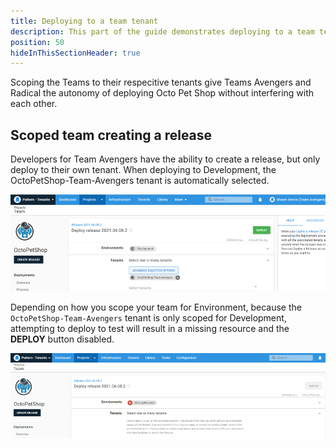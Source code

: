 ```yaml
---
title: Deploying to a team tenant
description: This part of the guide demonstrates deploying to a team tenant
position: 50
hideInThisSectionHeader: true
---
```


Scoping the Teams to their respecitive tenants give Teams Avengers and Radical the autonomy of deploying Octo Pet Shop without interfering with each other.

## Scoped team creating a release

Developers for Team Avengers have the ability to create a release, but only deploy to their own tenant.  When deploying to Development, the OctoPetShop-Team-Avengers tenant is automatically selected.

![](images/team-avengers-deploy.png)

Depending on how you scope your team for Environment, because the `OctoPetShop-Team-Avengers` tenant is only scoped for Development, attempting to deploy to test will result in a missing resource and the **DEPLOY** button disabled.

![](images/team-avengers-deploy-to-test.png)
